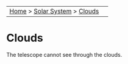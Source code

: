 <script src="/js/whatsup.js"></script>
<script type="text/javascript">
	var objectName ="Clouds"
	var objectDesc ="The telescope cannot see through the clouds."
	var objectImage="clouds.jpg"
</script>
|    |    |
|:---|---:|
|[Home](/notes/#object-notes) > [Solar System](/notes/#solar-system) > [Clouds](#clouds) | <div id=whatsup></div> |

# Clouds

The telescope cannot see through the clouds.